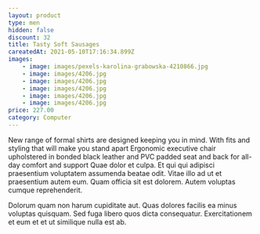 ```yaml
---
layout: product
type: men
hidden: false
discount: 32
title: Tasty Soft Sausages
careatedAt: 2021-05-10T17:16:34.899Z
images:
    - image: images/pexels-karolina-grabowska-4210866.jpg
    - image: images/4206.jpg
    - image: images/4206.jpg
    - image: images/4206.jpg
    - image: images/4206.jpg
    - image: images/4206.jpg
price: 227.00
category: Computer
---
```

New range of formal shirts are designed keeping you in mind. With fits and styling that will make you stand apart
Ergonomic executive chair upholstered in bonded black leather and PVC padded seat and back for all-day comfort and support
Quae dolor et culpa. Et qui qui adipisci praesentium voluptatem assumenda beatae odit. Vitae illo ad ut et praesentium autem eum. Quam officia sit est dolorem. Autem voluptas cumque reprehenderit.
 Dolorum quam non harum cupiditate aut. Quas dolores facilis ea minus voluptas quisquam. Sed fuga libero quos dicta consequatur. Exercitationem et eum et et ut similique nulla est ab.
    